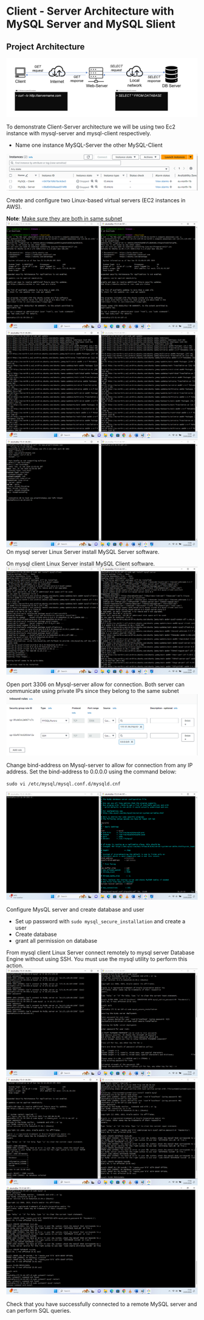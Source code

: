 # Client - Server Architecture with MySQL Server and MySQL Slient

## Project Architecture
![alt text](<Images/Screenshot (125).jpg>)


To demonstrate Client-Server architecture we will be using two Ec2 instance with mysql-server and mysql-client respectively.
- Name one instance MySQL-Server the other MySQL-Client
  
![alt text](<Images/Screenshot (124).png>)

Create and configure two Linux-based virtual servers (EC2 instances in AWS).

**Note**: <u>Make sure they are both in same subnet</u>
![alt text](<Images/Screenshot (114).png>)
![alt text](<Images/Screenshot (115).png>)
![alt text](<Images/Screenshot (116).png>)
On mysql server Linux Server install MySQL Server software.

On mysql client Linux Server install MySQL Client software.
![alt text](<Images/Screenshot (117).png>)


Open port 3306 on Mysql-server allow for connection. Both server can communicate using private IPs since they belong to the same subnet
![alt text](<Images/Screenshot (126).png>)

Change bind-address on Mysql-server to allow for connection from any IP address. Set the bind-address to 0.0.0.0 using the command below:

`sudo vi /etc/mysql/mysql.conf.d/mysqld.cnf`

![alt text](<Images/Screenshot (118).png>)

Configure MysQL server and create database and user
- Set up password with `sudo mysql_secure_installation` and create a user
- Create database
- grant all permission on database

From mysql client Linux Server connect remotely to mysql server Database Engine without using SSH. You must use the mysql utility to perform this action.
![alt text](<Images/Screenshot (120).png>)
![alt text](<Images/Screenshot (121).png>)
![alt text](<Images/Screenshot (122).png>)

Check that you have successfully connected to a remote MySQL server and can perform SQL queries. 